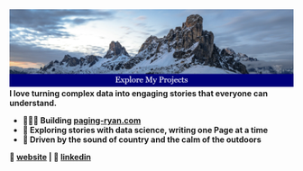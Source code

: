 <img src="Banner.png" alt="Banner"/>
<b>I love turning complex data into engaging stories that everyone can understand.<b>

- 👨🏻‍💻 Building [paging-ryan.com](https://www.paging-ryan.com)
- 📖 Exploring stories with data science, writing one Page at a time
- 🎵 Driven by the sound of country and the calm of the outdoors

🏡 [website](https://www.paging-ryan.com) | 💼 [linkedin](https://www.linkedin.com/in/ryanpage2020/)
